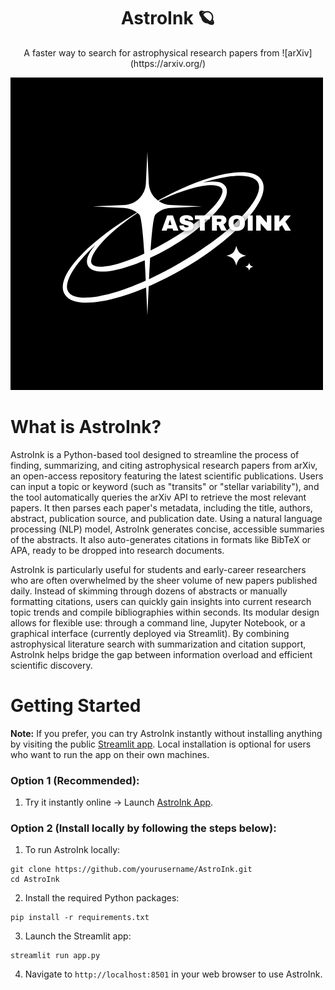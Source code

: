 <h1 align="center">AstroInk 🪐</h1>
<p align="center">A faster way to search for astrophysical research papers from ![arXiv](https://arxiv.org/)</p>

![logo](astroink.png)

# What is AstroInk?
AstroInk is a Python-based tool designed to streamline the process of finding, summarizing, and citing astrophysical research papers from arXiv, an open-access repository featuring the latest scientific publications. Users can input a topic or keyword (such as "transits" or "stellar variability"), and the tool automatically queries the arXiv API to retrieve the most relevant papers. It then parses each paper's metadata, including the title, authors, abstract, publication source, and publication date. Using a natural language processing (NLP) model, AstroInk generates concise, accessible summaries of the abstracts. It also auto-generates citations in formats like BibTeX or APA, ready to be dropped into research documents.

AstroInk is particularly useful for students and early-career researchers who are often overwhelmed by the sheer volume of new papers published daily. Instead of skimming through dozens of abstracts or manually formatting citations, users can quickly gain insights into current research topic trends and compile bibliographies within seconds. Its modular design allows for flexible use: through a command line, Jupyter Notebook, or a graphical interface (currently deployed via Streamlit). By combining astrophysical literature search with summarization and citation support, AstroInk helps bridge the gap between information overload and efficient scientific discovery.

# Getting Started
**Note:** If you prefer, you can try AstroInk instantly without installing anything by visiting the public [Streamlit app](https://astroinkapp.streamlit.app/).
Local installation is optional for users who want to run the app on their own machines.


### Option 1 (Recommended):
1. Try it instantly online → Launch [AstroInk App](https://astroinkapp.streamlit.app/).


### Option 2 (Install locally by following the steps below):
1. To run AstroInk locally:

```shell
git clone https://github.com/yourusername/AstroInk.git
cd AstroInk
```

2. Install the required Python packages:

```shell
pip install -r requirements.txt
```

3. Launch the Streamlit app:

```shell
streamlit run app.py
```

4. Navigate to ```http://localhost:8501``` in your web browser to use AstroInk.






















